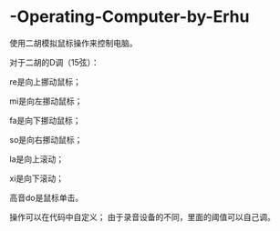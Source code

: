 # -Operating-Computer-by-Erhu
使用二胡模拟鼠标操作来控制电脑。

对于二胡的D调（15弦）：

re是向上挪动鼠标；

mi是向左挪动鼠标；

fa是向下挪动鼠标；

so是向右挪动鼠标；

la是向上滚动；

xi是向下滚动；

高音do是鼠标单击。

操作可以在代码中自定义；
由于录音设备的不同，里面的阈值可以自己调。
